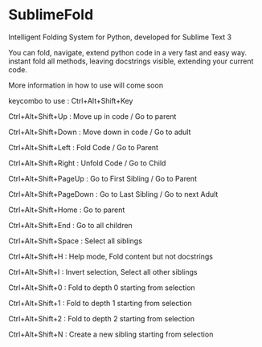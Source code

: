 SublimeFold
===========

Intelligent Folding System for Python, developed for Sublime Text 3

You can fold, navigate, extend python code in a very fast and easy way.
instant fold all methods, leaving docstrings visible, extending your current code.

More information in how to use will come soon

keycombo to use : Ctrl+Alt+Shift+Key

Ctrl+Alt+Shift+Up : Move up in code / Go to parent

Ctrl+Alt+Shift+Down : Move down in code / Go to adult

Ctrl+Alt+Shift+Left : Fold Code / Go to Parent

Ctrl+Alt+Shift+Right : Unfold Code / Go to Child

Ctrl+Alt+Shift+PageUp : Go to First Sibling / Go to Parent

Ctrl+Alt+Shift+PageDown : Go to Last Sibling / Go to next Adult

Ctrl+Alt+Shift+Home : Go to parent

Ctrl+Alt+Shift+End : Go to all children

Ctrl+Alt+Shift+Space : Select all siblings

Ctrl+Alt+Shift+H : Help mode, Fold content but not docstrings

Ctrl+Alt+Shift+I : Invert selection, Select all other siblings

Ctrl+Alt+Shift+0 : Fold to depth 0 starting from selection

Ctrl+Alt+Shift+1 : Fold to depth 1 starting from selection

Ctrl+Alt+Shift+2 : Fold to depth 2 starting from selection

Ctrl+Alt+Shift+N : Create a new sibling starting from selection



